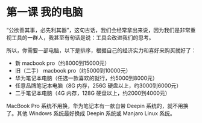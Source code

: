 # 第一课 我的电脑

“公欲善其事，必先利其器”，这句古话，我们会经常拿出来说，因为我们是非常重视工具的一群人，我甚至有句话是说：工具会改进我们的思考。

所以，你需要一部电脑，以下是排序，根据自己的经济实力和喜好来购买就好了：

- 新 macbook pro（约8000到15000元）
- 旧（二手） macbook pro（约5000到10000元）
- 华为笔记本电脑（任选一款喜欢的就行，约5000到8000元）
- 任意品牌笔记本电脑（8G 内存，256G 硬盘以上，约3000到6000元）
- 二手笔记本电脑（4G 内存，128G 硬盘以上，约2000到4000元）

MacBook Pro 系统不用换，华为笔记本有一款自带 Deepin 系统的，就不用换了。其他 Windows 系统最好换成 Deepin 系统或 Manjaro Linux 系统。
